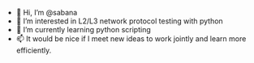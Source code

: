 - 👋 Hi, I’m @sabana
- 👀 I’m interested in L2/L3 network protocol testing with python
- 🌱 I’m currently learning python scripting 
- 📫 It would be nice if I meet new ideas to work jointly and learn more efficiently.

<!---
sabana7/sabana7 is a ✨ special ✨ repository because its `README.md` (this file) appears on your GitHub profile.
You can click the Preview link to take a look at your changes.
--->
